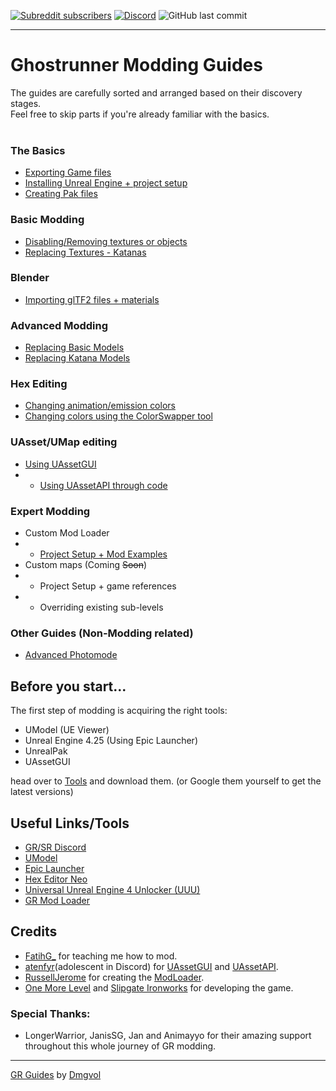 [![Subreddit subscribers](https://img.shields.io/reddit/subreddit-subscribers/Ghostrunner?style=for-the-badge)](https://www.reddit.com/r/ghostrunner)
[![Discord](https://img.shields.io/discord/707647729043636276?color=%237289da&label=Join%20the%20discord%21&style=for-the-badge)](https://discord.gg/eZRz3Q5)
![GitHub last commit](https://img.shields.io/github/last-commit/Dmgvol/GR_Guides?label=Last%20update&style=for-the-badge)

---

# Ghostrunner Modding Guides 

The guides are carefully sorted and arranged based on their discovery stages.<br/>
Feel free to skip parts if you're already familiar with the basics.
</br></br>

### The Basics
  - [Exporting Game files](./ExportGamefiles.md) 
  - [Installing Unreal Engine + project setup](/UESetup.md)
  - [Creating Pak files](./CreatingPakFiles.md)
  
### Basic Modding 
- [Disabling/Removing textures or objects](./DisablingObjects.md)
- [Replacing Textures - Katanas](./ReplacingTextures.md)

### Blender
- [Importing glTF2 files + materials](./BlenderGltf2.md)

### Advanced Modding
- [Replacing Basic Models](./ReplacingModels.md)
- [Replacing Katana Models](./ReplacingKatana.md)

### Hex Editing
- [Changing animation/emission colors](HexColors.md)
- [Changing colors using the ColorSwapper tool](ColorSwap.md)

### UAsset/UMap editing
- [Using UAssetGUI](UAssetGUI.md)
- - [Using UAssetAPI through code](UAssetAPI.md)

### Expert Modding 
- Custom Mod Loader
- - [Project Setup + Mod Examples](ModLoaderExample.md)
- Custom maps (Coming ~~Soon~~)
- - Project Setup + game references
- - Overriding existing sub-levels


### Other Guides (Non-Modding related)
- [Advanced Photomode](Photomode.md)


## Before you start...
The first step of modding is acquiring the right tools:<br/>

- UModel (UE Viewer)
- Unreal Engine 4.25 (Using Epic Launcher)
- UnrealPak 
- UAssetGUI

head over to [Tools](./Tools/) and download them. (or Google them yourself to get the latest versions)



## Useful Links/Tools
- [GR/SR Discord](https://discord.com/invite/eZRz3Q5)
- [UModel](https://www.gildor.org/en/projects/umodel)
- [Epic Launcher](https://www.epicgames.com/store/en-US/)
- [Hex Editor Neo](https://freehexeditorneo.com/)
- [Universal Unreal Engine 4 Unlocker (UUU)](https://framedsc.github.io/GeneralGuides/universal_ue4_consoleunlocker.htm)
- [GR Mod Loader](https://github.com/RussellJerome/UnrealModLoader)

## Credits
- [FatihG_](https://www.youtube.com/c/fatihG/) for teaching me how to mod.
- [atenfyr](https://github.com/atenfyr/)(adolescent in Discord) for [UAssetGUI](https://github.com/atenfyr/UAssetGUI) and [UAssetAPI](https://github.com/atenfyr/UAssetAPI).
- [RussellJerome](https://github.com/RussellJerome) for creating the [ModLoader](https://github.com/RussellJerome/UnrealModLoader).
- [One More Level](https://www.omlgames.com/en/home/) and [Slipgate Ironworks](http://slipgate-ironworks.com/) for developing the game.

### Special Thanks:
- LongerWarrior, JanisSG, Jan and Animayyo for their amazing support throughout this whole journey of GR modding.
    
---

[GR Guides](https://github.com/Dmgvol/GR_Guides) by [Dmgvol](https://github.com/Dmgvol)
